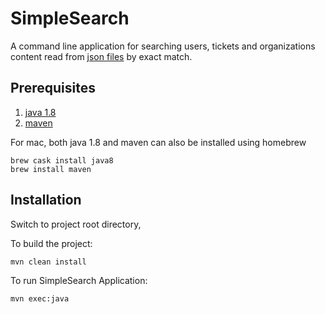 # SimpleSearch

A command line application for searching users, tickets and organizations content read from [json files](src/main/resources/com/simplesearch/services) by exact match.

## Prerequisites
1. [java 1.8](https://www.oracle.com/technetwork/java/javase/downloads/jdk8-downloads-2133151.html)
1. [maven](https://maven.apache.org/install.html) 

For mac, both java 1.8 and maven can also be installed using homebrew

```
brew cask install java8
brew install maven
```

## Installation
Switch to project root directory,

To build the project:
```
mvn clean install
```

To run SimpleSearch Application:
```
mvn exec:java
```



